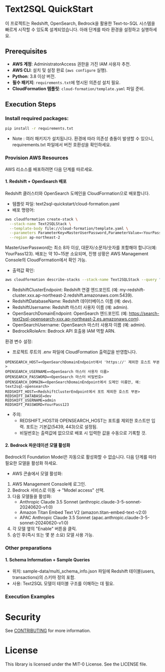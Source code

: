 # Text2SQL QuickStart
이 프로젝트는 Redshift, OpenSearch, Bedrock을 활용한 Text-to-SQL 시스템을 빠르게 시작할 수 있도록 설계되었습니다. 아래 단계를 따라 환경을 설정하고 실행하세요.
## Prerequisites
- **AWS 계정**: AdministratorAccess 권한을 가진 IAM 사용자 추천.
- **AWS CLI**: 설치 및 설정 완료 (`aws configure` 실행).
- **Python**: 3.8 이상 버전.
- **필수 패키지**: `requirements.txt`에 명시된 의존성 설치 필요.
- **CloudFormation 템플릿**: `cloud-formation/template.yaml` 파일 준비.
## Execution Steps
### Install required packages:
```bash
pip install -r requirements.txt
```
* Note : 여러 패키지가 설치됩니다. 환경에 따라 의존성 충돌이 발생할 수 있으니, requirements.txt 파일에서 버전 호환성을 확인하세요.
### Provision AWS Resources
AWS 리소스를 배포하려면 다음 단계를 따르세요.
#### 1. Redshift + OpenSearch 배포
Redshift 클러스터와 OpenSearch 도메인을 CloudFormation으로 배포합니다.
* 템플릿 파일: text2sql-quickstart/cloud-formation.yaml
* 배포 명령어:
```bash
aws cloudformation create-stack \
  --stack-name Text2SQLStack \
  --template-body file://cloud-formation/template.yaml \
  --parameters ParameterKey=MasterUserPassword,ParameterValue=<YourPass123> \
  --region ap-northeast-2
```
MasterUserPassword는 최소 8자 이상, 대문자/소문자/숫자를 포함해야 합니다(예: YourPass123).
배포는 약 10~15분 소요되며, 진행 상황은 AWS Management Console의 CloudFormation에서 확인 가능.
* 출력값 확인:
```bash
aws cloudformation describe-stacks --stack-name Text2SQLStack --query "Stacks[0].Outputs"
```
* RedshiftClusterEndpoint: Redshift 연결 엔드포인트 (예: my-redshift-cluster.xxx.ap-northeast-2.redshift.amazonaws.com:5439).
* RedshiftDatabaseName: Redshift 데이터베이스 이름 (예: dev).
* RedshiftUsername: Redshift 마스터 사용자 이름 (예: admin).
* OpenSearchDomainEndpoint: OpenSearch 엔드포인트 (예: https://search-text2sql-opensearch-xxx.ap-northeast-2.es.amazonaws.com).
* OpenSearchUsername: OpenSearch 마스터 사용자 이름 (예: admin).
* BedrockRoleArn: Bedrock API 호출용 IAM 역할 ARN.

환경 변수 설정:
* 프로젝트 루트의 .env 파일에 CloudFormation 출력값을 반영합니다.
```text
OPENSEARCH_HOST=<OpenSearchDomainEndpoint에서 'https://' 제외한 호스트 부분>
OPENSEARCH_USERNAME=<OpenSearch 마스터 사용자 이름>
OPENSEARCH_PASSWORD=<OpenSearch 마스터 비밀번호>
OPENSEARCH_DOMAIN=<OpenSearchDomainEndpoint에서 도메인 이름만, 예: text2sql-opensearch>
REDSHIFT_HOST=<RedshiftClusterEndpoint에서 포트 제외한 호스트 부분>
REDSHIFT_DATABASE=dev
REDSHIFT_USERNAME=admin
REDSHIFT_PASSWORD=YourPass123
```

* 주의:
  * REDSHIFT_HOST와 OPENSEARCH_HOST는 포트를 제외한 호스트만 입력. 포트는 기본값(5439, 443)으로 설정됨.
  * 비밀번호는 출력값에 없으므로 배포 시 입력한 값을 수동으로 기록할 것.

#### 2. Bedrock 파운데이션 모델 활성화
Bedrock의 Foundation Model은 자동으로 활성화할 수 없습니다. 다음 단계를 따라 필요한 모델을 활성화 하세요.
* AWS 콘솔에서 모델 활성화:
1. AWS Management Console에 로그인.
2. Bedrock 서비스로 이동 → "Model access" 선택.
3. 다음 모델들을 활성화:
    * Anthropic Claude 3.5 Sonnet (anthropic.claude-3-5-sonnet-20240620-v1:0)
    * Amazon Titan Embed Text V2 (amazon.titan-embed-text-v2:0)
    * APAC Anthropic Claude 3.5 Sonnet (apac.anthropic.claude-3-5-sonnet-20240620-v1:0)
4. 각 모델 옆의 "Enable" 버튼을 클릭.
5. 승인 후(즉시 또는 몇 분 소요) 모델 사용 가능.

### Other preparations

#### 1. Schema Information + Sample Queries
* 위치: sample-data/multi_schema_info.json 파일에 Redshift 테이블(users, transactions)의 스키마 정의 포함.
* 사용: Text2SQL 모델이 테이블 구조를 이해하는 데 필요.

### Execution Examples

### 

# Security

See [CONTRIBUTING](CONTRIBUTING.md#security-issue-notifications) for more information.

# License

This library is licensed under the MIT-0 License. See the LICENSE file.

